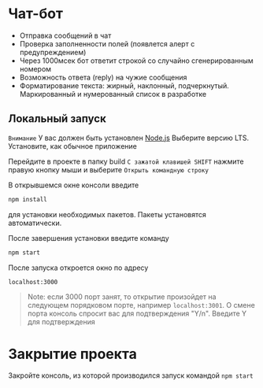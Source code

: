 # Чат-бот

- Отправка сообщений в чат
- Проверка заполненности полей (появлется алерт с предупреждением)
- Через 1000мсек бот ответит строкой со случайно сгенерированным номером
- Возможность ответа (reply) на чужие сообщения
- Форматирование текста: жирный, наклонный, подчеркнутый. Маркированный и нумерованный список в разработке


## Локальный запуск
`Внимание`
У вас должен быть установлен  [Node.js](https://nodejs.org/)
Выберите версию LTS. Установите, как обычное приложение

Перейдите в проекте в папку build
`С зажатой клавишей SHIFT` нажмите правую кнопку мыши и выберите  `Открыть командную строку`

В открывшемся окне консоли введите
```sh
npm install
```
для установки необходимых пакетов. Пакеты установятся автоматически.


После завершения установки введите команду
```sh
npm start
```

После запуска откроется окно по адресу
```sh
localhost:3000
```
> Note: если 3000 порт занят, то открытие произойдет на следующем порядковом порте, например `localhost:3001`. О смене порта консоль спросит вас 
для подтверждения "Y/n". Введите Y для подтверждения

# Закрытие проекта
Закройте консоль, из которой производился запуск командой `npm start`




